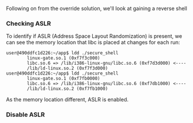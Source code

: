 Following on from the override solution, we'll look at gaining a reverse shell

### Checking ASLR

To identify if ASLR (Address Space Layout Randomization) is present, we can
see the memory location that libc is placed at changes for each run:

```
user@490ddfc1d226:~/app$ ldd ./secure_shell
        linux-gate.so.1 (0xf7f3c000)
        libc.so.6 => /lib/i386-linux-gnu/libc.so.6 (0xf7d3d000) <----
        /lib/ld-linux.so.2 (0xf7f3d000)
user@490ddfc1d226:~/app$ ldd ./secure_shell
        linux-gate.so.1 (0xf7fb0000)
        libc.so.6 => /lib/i386-linux-gnu/libc.so.6 (0xf7db1000) <----
        /lib/ld-linux.so.2 (0xf7fb1000)

```

As the memory location different, ASLR is enabled.

### Disable ASLR
